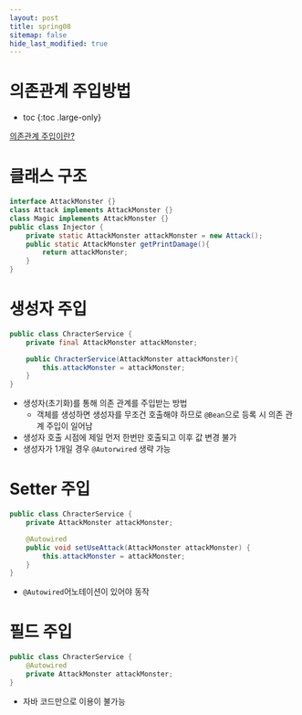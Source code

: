 ```yaml
---
layout: post
title: spring08
sitemap: false
hide_last_modified: true
---
```

# 의존관계 주입방법

* toc
{:toc .large-only}

[의존관계 주입이란?](https://seouljoy.github.io/spring/2024-01-21-spring07/)

# 클래스 구조

```JAVA
interface AttackMonster {}
class Attack implements AttackMonster {}
class Magic implements AttackMonster {}
public class Injector {
	private static AttackMonster attackMonster = new Attack();
	public static AttackMonster getPrintDamage(){
		return attackMonster;
	}
}
```

# 생성자 주입

```JAVA
public class ChracterService {
	private final AttackMonster attackMonster;

	public ChracterService(AttackMonster attackMonster){
		this.attackMonster = attackMonster;
	}
}
```

- 생성자(초기화)를 통해 의존 관계를 주입받는 방법
  - 객체를 생성하면 생성자를 무조건 호출해야 하므로 ```@Bean```으로 등록 시 의존 관계 주입이 일어남
- 생성자 호출 시점에 제일 먼저 한번만 호출되고 이후 값 변경 불가
- 생성자가 1개일 경우 ```@Autorwired``` 생략 가능

# Setter 주입

```JAVA
public class ChracterService {
	private AttackMonster attackMonster;

	@Autowired
	public void setUseAttack(AttackMonster attackMonster) {
		this.attackMonster = attackMonster;
	}
}
```

- ```@Autowired```어노테이션이 있어야 동작

# 필드 주입

```JAVA
public class ChracterService {
	@Autowired
	private AttackMonster attackMonster;
}
```

- 자바 코드만으로 이용이 불가능